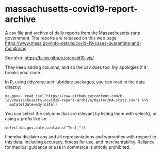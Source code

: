 # massachusetts-covid19-report-archive

A csv file and archive of daily reports from the Massachusetts state government. The reports are released on this web page: https://www.mass.gov/info-details/covid-19-cases-quarantine-and-monitoring

See also: https://b-lev.github.io/covid19-vis/

They keep adding columns, and so the csv does too. My apologies if it breaks your code.

In R, using tidyverse and lubridate packages, you can read in the data directly:

```
ma.gov<- read_csv('https://raw.githubusercontent.com/b-lev/massachusetts-covid19-report-archive/master/MA-stats.csv') %>% 
  mutate(date=mdy(date))
```
You can select the columns that are relevant by listing them with select(), or using a prefix like so:

```
select(ma.gov,date,contains("Test_")) 
```


I hereby disclaim any and all representations and warranties with respect to this data, including accuracy, fitness for use, and merchantability. Reliance for medical guidance or use in commerce is strictly prohibited.
